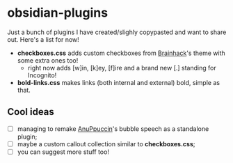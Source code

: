 # obsidian-plugins
Just a bunch of plugins I have created/slighly copypasted and want to share out.
Here's a list for now!
- **checkboxes.css** adds custom checkboxes from [Brainhack](https://github.com/Spekulucius/obsidian-brainhack)'s theme with some extra ones too!
  - right now adds [w]in, [k]ey, [f]ire and a brand new [.] standing for Incognito!
- **bold-links.css** makes links (both internal and external) bold, simple as that.


## Cool ideas
- [ ] managing to remake [AnuPpuccin](https://github.com/AnubisNekhet/anuppuccin)'s bubble speech as a standalone plugin;
- [ ] maybe a custom callout collection similar to **checkboxes.css**;
- [ ] you can suggest more stuff too!
